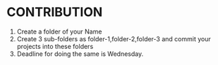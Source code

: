 # CONTRIBUTION

1. Create a folder of your Name
2. Create 3 sub-folders as folder-1,folder-2,folder-3 and commit your projects into these folders
3. Deadline for doing the same is Wednesday.
